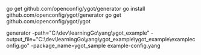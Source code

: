go get github.com/openconfig/ygot/generator
go install github.com/openconfig/ygot/generator
go get github.com/openconfig/ygot/ygot

generator -path="C:\dev\learningGo\yang\ygot_example" -output_file="C:\dev\learningGo\yang\ygot_example\ygot_example\exampleconfig.go" -package_name=ygot_sample example-config.yang